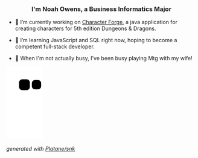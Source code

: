 ### <div align="center">I'm Noah Owens, a Business Informatics Major</div>  

- 🎲 I’m currently working on [Character Forge](https://github.com/noah-owens/Character-Forge), a java application for creating characters for 5th edition Dungeons & Dragons.

- 🌱 I’m learning JavaScript and SQL right now, hoping to become a competent full-stack developer.

- 👾 When I'm not actually busy, I've been busy playing Mtg with my wife!

![github contribution grid snake animation](https://raw.githubusercontent.com/noah-owens/noah-owens/output/github-snake.svg)

_generated with [Platane/snk](https://github.com/Platane/snk)_
